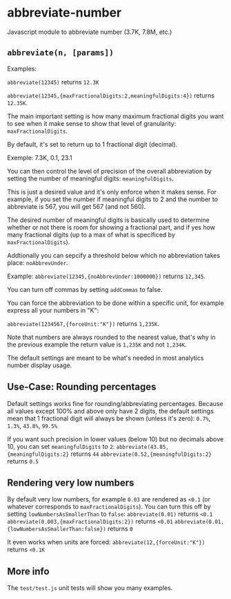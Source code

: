 # abbreviate-number
Javascript module to abbreviate number (3.7K, 7.8M, etc.)

## `abbreviate(n, [params])`

Examples:

`abbreviate(12345)` returns `12.3K`

`abbreviate(12345,{maxFractionalDigits:2,meaningfulDigits:4})` returns `12.35K`.

The main important setting is how many maximum fractional digits you want to see when it make sense to show that level of granularity: `maxFractionalDigits`.

By default, it's set to return up to 1 fractional digit (decimal).

Exemple: 7.3K, 0.1, 23.1

You can then control the level of precision of the overall abbreviation by setting the number of meaningful digits: `meaningfulDigits`.

This is just a desired value and it's only enforce when it makes sense. For example, if you set the number if meaningful digits to 2 and the number to abbreviate is 567, you will get 567 (and not 560).

The desired number of meaningful digits is basically used to determine whether or not there is room for showing a fractional part, and if yes how many fractional digits (up to a max of what is specificed by `maxFractionalDigits`).

Addtionally you can sepcify a threshold below which no abbreviation takes place: `noAbbrevUnder`.

Example:
`abbreviate(12345,{noAbbrevUnder:1000000})` returns `12,345`.

You can turn off commas by setting `addCommas` to false.

You can force the abbreviation to be done within a specific unit, for example express all your numbers in "K":

`abbreviate(1234567,{forceUnit:"K"})` returns `1,235K`.

Note that numbers are always rounded to the nearest value, that's why in the previous example the return value is `1,235K` and not `1,234K`.

The default settings are meant to be what's needed in most analytics number display usage.

## Use-Case: Rounding percentages
Default settings works fine for rounding/abbreviating percentages. Because all values except 100% and above only have 2 digits, the default settings mean that 1 fractional digit will always be shown (unless it's zero):
`0.7%`, `1.3%`, `43.8%`, `99.5%`

If you want such precision in lower values (below 10) but no decimals above 10, you can set `meaningfulDigits` to `2`:
`abbreviate(43.85,{meaningfulDigits:2}` returns `44`
`abbreviate(0.52,{meaningfulDigits:2}` returns `0.5`

## Rendering very low numbers
By default very low numbers, for example `0.03` are rendered as `<0.1` (or whatever corresponds to `maxFractionalDigits`). You can turn this off by setting `lowNumbersAsSmallerThan` to `false`:
`abbreviate(0.01)` returns `<0.1`
`abbreviate(0.003,{maxFractionalDigits:2})` returns `<0.01`
`abbreviate(0.01,{lowNumbersAsSmallerThan:false})` returns `0`

It even works when units are forced:
`abbreviate(12,{forceUnit:"K"})` returns `<0.1K`

## More info

The `test/test.js` unit tests will show you many examples.